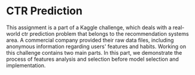 # CTR Prediction

This assignment is a part of a Kaggle challenge, which deals with a real-world ctr prediction problem that belongs to the recommendation systems area.
A commercial company provided their raw data files, including anonymous information regarding users' features and habits.  Working on this challenge contains two main parts. In this part, we demonstrate the process of features analysis and selection before model selection and implementation.
